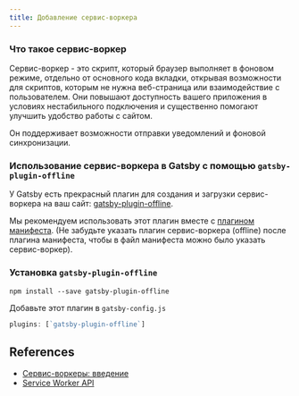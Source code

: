 ```yaml
---
title: Добавление сервис-воркера
---
```


### Что такое сервис-воркер

Сервис-воркер - это скрипт, который браузер выполняет в фоновом режиме, отдельно от основного кода вкладки, открывая возможности для скриптов, которым не нужна веб-страница или взаимодействие с пользователем. Они повышают доступность вашего приложения в условиях нестабильного подключения и существенно помогают улучшить удобство работы с сайтом.

Он поддерживает возможности отправки уведомлений и фоновой синхронизации.

### Использование сервис-воркера в Gatsby с помощью `gatsby-plugin-offline`

У Gatsby есть прекрасный плагин для создания и загрузки сервис-воркера на ваш сайт: [gatsby-plugin-offline](https://www.npmjs.com/package/gatsby-plugin-offline).

Мы рекомендуем использовать этот плагин вместе с [плагином манифеста](https://www.npmjs.com/package/gatsby-plugin-manifest). (Не забудьте указать плагин сервис-воркера (offline) после плагина манифеста, чтобы в файл манифеста можно было указать сервис-воркер).

### Установка `gatsby-plugin-offline`

`npm install --save gatsby-plugin-offline`

Добавьте этот плагин в `gatsby-config.js`

```javascript:title=gatsby-config.js
plugins: [`gatsby-plugin-offline`]
```

## References

- [Сервис-воркеры: введение](https://developers.google.com/web/fundamentals/primers/service-workers/)
- [Service Worker API](https://developer.mozilla.org/ru/docs/Web/API/Service_Worker_API)
